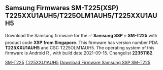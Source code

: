 <h2>Samsung Firmwares SM-T225(XSP) T225XXU1AUH5/T225OLM1AUH5/T225XXU1AUH5</h2>
Download the Samsung firmware for the ✅ <strong>Samsung SSP </strong> ⭐ <strong>SM-T225</strong> with product code <strong>XSP</strong> <strong> from Singapore</strong>. This firmware has version number PDA <strong>T225XXU1AUH5</strong> and CSC T225OLM1AUH5. The operating system of this firmware is Android R , with build date 2021-09-15. Changelist <strong>22351182</strong>.


[SM-T225](https://samfirm.shop/samsung/model/SM-T225)
[T225XXU1AUH5](https://samfirm.shop/samsung/pda/T225XXU1AUH5)
[Download Firmware Samsung SSP SM-T225](https://samfirm.shop/samsung/firmware/457187)
